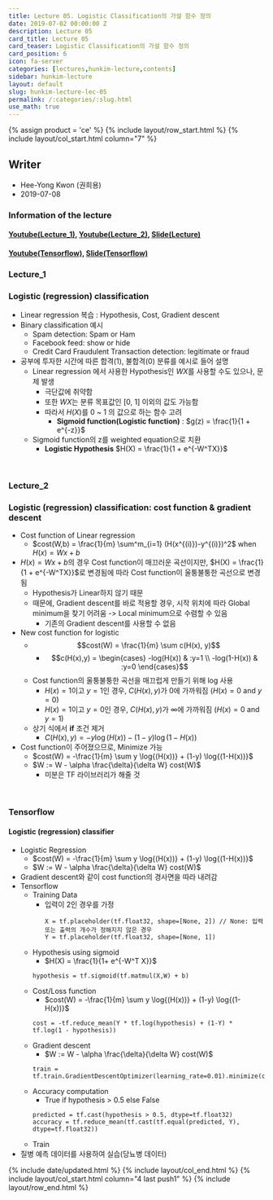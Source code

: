 ```yaml
---
title: Lecture 05. Logistic Classification의 가설 함수 정의
date: 2019-07-02 00:00:00 Z
description: Lecture 05
card_title: Lecture 05
card_teaser: Logistic Classification의 가설 함수 정의
card_position: 6
icon: fa-server
categories: [lectures,hunkim-lecture,contents]
sidebar: hunkim-lecture
layout: default
slug: hunkim-lecture-lec-05
permalink: /:categories/:slug.html
use_math: true
---
```


{% assign product = 'ce' %}
{% include layout/row_start.html %}
{% include layout/col_start.html column="7" %}

## Writer
+ Hee-Yong Kwon (권희용)
+ 2019-07-08

### Information of the lecture
#### [Youtube(Lecture_1)](https://www.youtube.com/watch?v=PIjno6paszY&feature=youtu.be), [Youtube(Lecture_2)](https://www.youtube.com/watch?v=6vzchGYEJBc&feature=youtu.be), [Slide(Lecture)](https://github.com/inhaucs/inhaucs.github.io/blob/master/assets/files/heeyong/2019/hunkim-lecture/slide/lec5.pdf?raw=true)
#### [Youtube(Tensorflow)](https://www.youtube.com/watch?v=2FeWGgnyLSw&feature=youtu.be), [Slide(Tensorflow)](https://github.com/inhaucs/inhaucs.github.io/blob/master/assets/files/heeyong/2019/hunkim-lecture/slide/lab5.pdf?raw=true)

### Lecture_1
### Logistic (regression) classification
+ Linear regression 복습 : Hypothesis, Cost, Gradient descent
+ Binary classification 예시
  + Spam detection: Spam or Ham
  + Facebook feed: show or hide
  + Credit Card Fraudulent Transaction detection: legitimate or fraud
+ 공부에 투자한 시간에 따른 합격(1), 불합격(0) 분류를 예시로 들어 설명
  + Linear regression 에서 사용한 Hypothesis인 $WX$를 사용할 수도 있으나, 문제 발생
    + 극단값에 취약함
    + 또한 $WX$는 분류 목표값인 [0, 1] 이외의 값도 가능함
    + 따라서 $H(X)$를 0 ~ 1 의 값으로 하는 함수 고려
      + **Sigmoid function(Logistic function)** : $g(z) = \frac{1}{1 + e^{-z}}$
  + Sigmoid function의 z를 weighted equation으로 치환
    + **Logistic Hypothesis** $H(X) = \frac{1}{1 + e^{-W^TX}}$

<br>

### Lecture_2
### Logistic (regression) classification: cost function & gradient descent
+ Cost function of Linear regression
  + $cost(W,b) = \frac{1}{m} \sum^m_{i=1} (H(x^{(i)})-y^{(i)})^2$ when $H(x) = Wx + b$
+ $H(x) = Wx + b$의 경우 Cost function이 매끄러운 곡선이지만, $H(X) = \frac{1}{1 + e^{-W^TX}}$로 변경됨에 따라 Cost function이 울퉁불퉁한 곡선으로 변경됨
  + Hypothesis가 Linear하지 않기 때문
  + 때문에, Gradient descent를 바로 적용할 경우, 시작 위치에 따라 Global minimum을 찾기 어려움 -> Local minimum으로 수렴할 수 있음
    + 기존의 Gradient descent를 사용할 수 없음
+ New cost function for logistic
  + $$cost(W) = \frac{1}{m} \sum c(H(x), y)$$
    + $$c(H(x),y) =  \begin{cases} -log(H(x)) & :y=1 \\ -log(1-H(x)) & :y=0 \end{cases}$$
  + Cost function의 울퉁불퉁한 곡선을 매끄럽게 만들기 위해 log 사용
    + $H(x) = 1$이고 $y = 1$인 경우, $C(H(x),y)$가 0에 가까워짐 ($H(x) = 0$ and $y = 0$)
    + $H(x) = 1$이고 $y = 0$인 경우, $C(H(x),y)$가 $\infty$에 가까워짐 ($H(x) = 0$ and $y = 1$)
  + 상기 식에서 **if** 조건 제거
    + $C(H(x),y) = -y \log{(H(x))} - (1-y) \log{(1-H(x))}$
+ Cost function이 주어졌으므로, Minimize 가능
  + $cost(W) = -\frac{1}{m} \sum y \log{(H(x))} + (1-y) \log{(1-H(x))}$
  + $W := W - \alpha \frac{\delta}{\delta W} cost(W)$
    + 미분은 TF 라이브러리가 해줄 것

<br>

### Tensorflow
#### Logistic (regression) classifier
+ Logistic Regression
  + $cost(W) = -\frac{1}{m} \sum y \log{(H(x))} + (1-y) \log{(1-H(x))}$
  + $W := W - \alpha \frac{\delta}{\delta W} cost(W)$
+ Gradient descent와 같이 cost function의 경사면을 따라 내려감
+ Tensorflow
  + Training Data
    + 입력이 2인 경우를 가정
      ```
      X = tf.placeholder(tf.float32, shape=[None, 2]) // None: 입력 또는 출력의 개수가 정해지지 않은 경우
      Y = tf.placeholder(tf.float32, shape=[None, 1])
      ```
  + Hypothesis using sigmoid
    + $H(X) = \frac{1}{1+ e^{-W^T X}}$
    ```
    hypothesis = tf.sigmoid(tf.matmul(X,W) + b)
    ```
  + Cost/Loss function
    + $cost(W) = -\frac{1}{m} \sum y \log{(H(x))} + (1-y) \log{(1-H(x))}$
    ```
    cost = -tf.reduce_mean(Y * tf.log(hypothesis) + (1-Y) * tf.log(1 - hypothesis))
    ```
  + Gradient descent
    + $W := W - \alpha \frac{\delta}{\delta W} cost(W)$
    ```
    train = tf.train.GradientDescentOptimizer(learning_rate=0.01).minimize(cost)
    ```
  + Accuracy computation
    + True if hypothesis > 0.5 else False
    ```
    predicted = tf.cast(hypothesis > 0.5, dtype=tf.float32)
    accuracy = tf.reduce_mean(tf.cast(tf.equal(predicted, Y), dtype=tf.float32))
    ```
  + Train
+ 질병 예측 데이터를 사용하여 실습(당뇨병 데이터)

{% include date/updated.html %}
{% include layout/col_end.html %}
{% include layout/col_start.html column="4 last push1" %}
{% include layout/row_end.html %}
